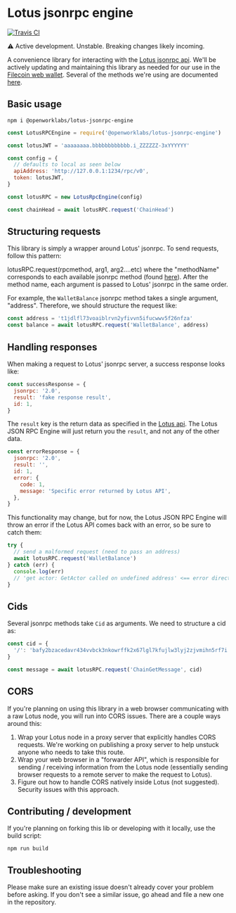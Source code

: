 # Lotus jsonrpc engine

[![Travis CI](https://travis-ci.org/openworklabs/lotus-rpc-engine.svg?branch=primary)](https://travis-ci.org/openworklabs/lotus-rpc-engine)

:warning: Active development. Unstable. Breaking changes likely incoming.

A convenience library for interacting with the [Lotus jsonrpc api](https://github.com/filecoin-project/lotus/blob/master/api/api_full.go). We'll be actively updating and maintaining this library as needed for our use in the [Filecoin web wallet](https://github.com/openworklabs/filecoin-web-wallet). Several of the methods we're using are documented [here](https://documenter.getpostman.com/view/4872192/SWLh5mUd?version=latest).

## Basic usage

`npm i @openworklabs/lotus-jsonrpc-engine`<br />

```js
const LotusRPCEngine = require('@openworklabs/lotus-jsonrpc-engine')

const lotusJWT = 'aaaaaaaa.bbbbbbbbbbbb.i_ZZZZZZ-3xYYYYYY'

const config = {
  // defaults to local as seen below
  apiAddress: 'http://127.0.0.1:1234/rpc/v0',
  token: lotusJWT,
}

const lotusRPC = new LotusRpcEngine(config)

const chainHead = await lotusRPC.request('ChainHead')
```

## Structuring requests

This library is simply a wrapper around Lotus' jsonrpc. To send requests, follow this pattern:

lotusRPC.request(rpcmethod, arg1, arg2....etc) where the "methodName" corresponds to each available jsonrpc method (found [here](https://github.com/filecoin-project/lotus/blob/master/api/api_full.go)). After the method name, each argument is passed to Lotus' jsonrpc in the same order.

For example, the `WalletBalance` jsonrpc method takes a single argument, "address". Therefore, we should structure the request like:

```js
const address = 't1jdlfl73voaiblrvn2yfivvn5ifucwwv5f26nfza'
const balance = await lotusRPC.request('WalletBalance', address)
```

## Handling responses

When making a request to Lotus' jsonrpc server, a success response looks like:

```js
const successResponse = {
  jsonrpc: '2.0',
  result: 'fake response result',
  id: 1,
}
```

The `result` key is the return data as specified in the [Lotus api](https://github.com/filecoin-project/lotus/blob/master/api/api_full.go[]). The Lotus JSON RPC Engine will just return you the `result`, and not any of the other data.

```js
const errorResponse = {
  jsonrpc: '2.0',
  result: '',
  id: 1,
  error: {
    code: 1,
    message: 'Specific error returned by Lotus API',
  },
}
```

This functionality may change, but for now, the Lotus JSON RPC Engine will throw an error if the Lotus API comes back with an error, so be sure to catch them:

```js
try {
  // send a malformed request (need to pass an address)
  await lotusRPC.request('WalletBalance')
} catch (err) {
  console.log(err)
  // 'get actor: GetActor called on undefined address' <== error directly passed from Lotus' API
}
```

## Cids

Several jsonrpc methods take `Cid` as arguments. We need to structure a cid as:

```js
const cid = {
  '/': 'bafy2bzacedavr434vvbck3nkowrffk2x67lgl7kfujlw3lyj2zjvmihn5rf7i',
}

const message = await lotusRPC.request('ChainGetMessage', cid)
```

## CORS

If you're planning on using this library in a web browser communicating with a raw Lotus node, you will run into CORS issues. There are a couple ways around this:

1. Wrap your Lotus node in a proxy server that explicitly handles CORS requests. We're working on publishing a proxy server to help unstuck anyone who needs to take this route.
2. Wrap your web browser in a "forwarder API", which is responsible for sending / receiving information from the Lotus node (essentially sending browser requests to a remote server to make the request to Lotus).
3. Figure out how to handle CORS natively inside Lotus (not suggested). Security issues with this approach.

## Contributing / development

If you're planning on forking this lib or developing with it locally, use the build script:

`npm run build`

## Troubleshooting

Please make sure an existing issue doesn't already cover your problem before asking. If you don't see a similar issue, go ahead and file a new one in the repository.
